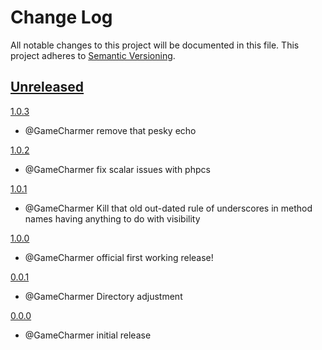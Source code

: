 
# Change Log
All notable changes to this project will be documented in this file.
This project adheres to [Semantic Versioning](http://semver.org/).


## [Unreleased](https://github.com/GameCharmer/CodeSnifferContrib)

 
 
[1.0.3](https://github.com/GameCharmer/CodeSnifferContrib/releases/tag/1.0.3)
 - @GameCharmer remove that pesky echo


[1.0.2](https://github.com/GameCharmer/CodeSnifferContrib/releases/tag/1.0.2)
 - @GameCharmer fix scalar issues with phpcs


[1.0.1](https://github.com/GameCharmer/CodeSnifferContrib/releases/tag/1.0.1)
 - @GameCharmer Kill that old out-dated rule of underscores in method names having anything to do with visibility


[1.0.0](https://github.com/GameCharmer/CodeSnifferContrib/releases/tag/1.0.0)
 - @GameCharmer official first working release!


[0.0.1](https://github.com/GameCharmer/CodeSnifferContrib/releases/tag/0.0.1)
 - @GameCharmer Directory adjustment

 
[0.0.0](https://github.com/GameCharmer/CodeSnifferContrib/releases/tag/0.0.0)
 - @GameCharmer initial release
